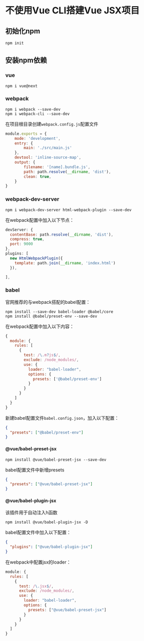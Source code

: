 # 不使用Vue CLI搭建Vue JSX项目

## 初始化npm

```sh
npm init
```

## 安装npm依赖

### vue

```shell
npm i vue@next
```

### webpack

```shell
npm i webpack --save-dev
npm i webpack-cli --save-dev
```

在项目根目录创建`webpack.config.js`配置文件

```js
module.exports = {
    mode: 'development',
    entry: {
        main: './src/main.js'
    },
    devtool: 'inline-source-map',
    output: {
        filename: '[name].bundle.js',
        path: path.resolve(__dirname, 'dist'),
        clean: true,
    }
}
```

### webpack-dev-server

```shell
npm i webpack-dev-server html-webpack-plugin --save-dev
```

在webpack配置中加入以下节点：

```js
devServer: {
  contentBase: path.resolve(__dirname, 'dist'),
  compress: true,
  port: 9000
},
plugins: [
  new HtmlWebpackPlugin({
    template: path.join(__dirname, 'index.html')
  }),

],
```

### babel

官网推荐的与webpack搭配的babel配置：

```shell
npm install --save-dev babel-loader @babel/core
npm install @babel/preset-env --save-dev
```

在webpack配置中加入以下内容：

```js
{
  module: {
    rules: [
      {
        test: /\.m?js$/,
        exclude: /node_modules/,
        use: {
          loader: "babel-loader",
          options: {
            presets: ['@babel/preset-env']
          }
        }
      }
    ]
  }
}
```

新建babel配置文件`babel.config.json`，加入以下配置：

```json
{
  "presets": ["@babel/preset-env"]
}
```

#### @vue/babel-preset-jsx

```shell
npm install @vue/babel-preset-jsx --save-dev
```

babel配置文件中新增presets

```json
{
  "presets": ["@vue/babel-preset-jsx"]
}
```

#### @vue/babel-plugin-jsx

该插件用于自动注入h函数

```shell
npm install @vue/babel-plugin-jsx -D
```

babel配置文件中加入以下配置：

```json
{
  "plugins": ["@vue/babel-plugin-jsx"]
}
```

在webpack中配置jsx的loader：

```js
module: {
  rules: [
    {
      test: /\.jsx$/,
      exclude: /node_modules/,
      use: {
        loader: "babel-loader",
        options: {
          presets: ["@vue/babel-preset-jsx"]
        }
      }
    }
  ]
}
```





